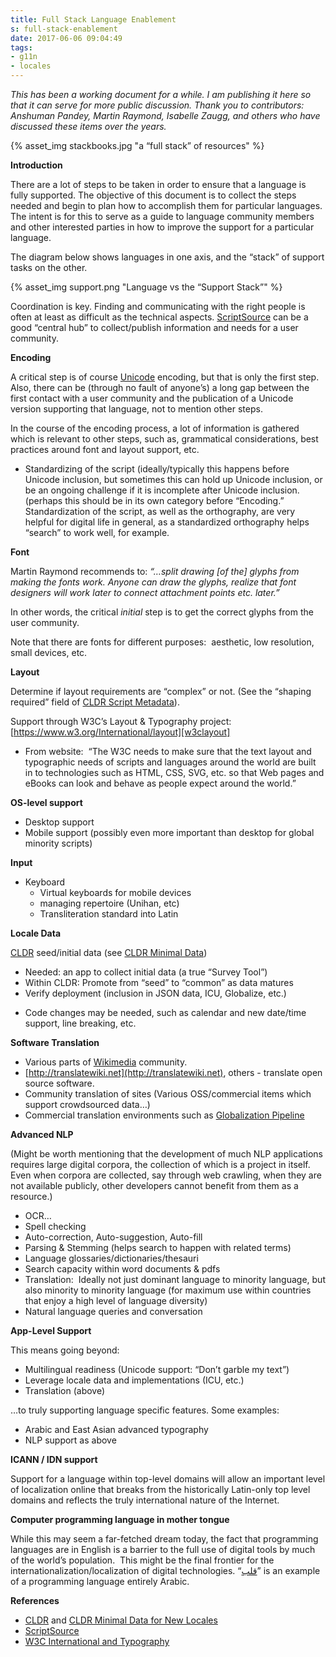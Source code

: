 ```yaml
---
title: Full Stack Language Enablement
s: full-stack-enablement
date: 2017-06-06 09:04:49
tags:
- g11n
- locales
---
```



_This has been a working document for a while. I am publishing it here so that it can serve for more public discussion. Thank you to contributors:  Anshuman Pandey, Martin Raymond, Isabelle Zaugg, and others who have discussed these items over the years._

{% asset_img stackbooks.jpg "a “full stack” of resources" %}

**Introduction**

There are a lot of steps to be taken in order to ensure that a language is fully supported. The objective of this document is to collect the steps needed and begin to plan how to accomplish them for particular languages. The intent is for this to serve as a guide to language community members and other interested parties in how to improve the support for a particular language.

The diagram below shows languages in one axis, and the “stack” of support tasks on the other. 

{% asset_img support.png "Language vs the “Support Stack”" %}

Coordination is key. Finding and communicating with the right people is often at least as difficult as the technical aspects.  [ScriptSource][scriptsource] can be a good “central hub” to collect/publish information and needs for a user community.

**Encoding**

A critical step is of course [Unicode](http://unicode.org) encoding, but that is only the first step. Also, there can be (through no fault of anyone’s) a long gap between the first contact with a user community and the publication of a Unicode version supporting that language, not to mention other steps. 

In the course of the encoding process, a lot of information is gathered which is relevant to other steps, such as, grammatical considerations, best practices around font and layout support, etc.

- Standardizing of the script (ideally/typically this happens before Unicode inclusion, but sometimes this can hold up Unicode inclusion, or be an ongoing challenge if it is incomplete after Unicode inclusion.  (perhaps this should be in its own category before “Encoding.”  Standardization of the script, as well as the orthography, are very helpful for digital life in general, as a standardized orthography helps “search” to work well, for example.  


**Font**

Martin Raymond recommends to: _“…split drawing [of the] glyphs from making the fonts work. Anyone can draw the glyphs, realize that font designers will work later to connect attachment points etc. later.”_

In other words, the critical _initial_ step is to get the correct glyphs from the user community.

Note that there are fonts for different purposes:  aesthetic, low resolution, small devices, etc.

**Layout**

Determine if layout requirements are “complex” or not. (See the “shaping required” field of [CLDR Script Metadata](http://unicode.org/repos/cldr/trunk/common/properties/scriptMetadata.txt)).

Support through W3C’s Layout & Typography project:  [https://www.w3.org/International/layout][w3clayout]
  - From website:  “The W3C needs to make sure that the text layout and typographic needs of scripts and languages around the world are built in to technologies such as HTML, CSS, SVG, etc. so that Web pages and eBooks can look and behave as people expect around the world.”

**OS-level support**
- Desktop support
- Mobile support (possibly even more important than desktop for global minority scripts)

**Input**
* Keyboard
  - Virtual keyboards for mobile devices
  - managing repertoire (Unihan, etc)
  - Transliteration standard into Latin   

**Locale Data**

[CLDR][cldr] seed/initial data (see [CLDR Minimal Data][cldrminimaldata])

* Needed: an app to collect initial data (a true “Survey Tool”)
* Within CLDR: Promote from “seed” to “common” as data matures
* Verify deployment (inclusion in JSON data, ICU, Globalize, etc.) 
 - Code changes may be needed, such as calendar and new date/time support, line breaking, etc.

**Software Translation**

- Various parts of [Wikimedia](https://www.wikimedia.org) community.
- [http://translatewiki.net](http://translatewiki.net), others - translate open source software.
- Community translation of sites (Various OSS/commercial items which support crowdsourced data…)
- Commercial translation environments such as [Globalization Pipeline](https://developer.ibm.com/open/openprojects/ibm-bluemix-globalization-pipeline/)

**Advanced NLP**

(Might be worth mentioning that the development of much NLP applications requires large digital corpora, the collection of which is a project in itself.  Even when corpora are collected, say through web crawling, when they are not available publicly, other developers cannot benefit from them as a resource.)

- OCR… 
- Spell checking
- Auto-correction, Auto-suggestion, Auto-fill
- Parsing & Stemming (helps search to happen with related terms)
- Language glossaries/dictionaries/thesauri
- Search capacity within word documents & pdfs
- Translation:  Ideally not just dominant language to minority language, but also minority to minority language (for maximum use within countries that enjoy a high level of language diversity)
- Natural language queries and conversation

**App-Level Support**

This means going beyond:
- Multilingual readiness (Unicode support: “Don’t garble my text”)
- Leverage locale data and implementations (ICU, etc.)
- Translation (above)

…to truly supporting language specific features. Some examples:
- Arabic and East Asian advanced typography
- NLP support as above

**ICANN / IDN support**

Support for a language within top-level domains will allow an important level of localization online that breaks from the historically Latin-only top level domains and reflects the truly international nature of the Internet.

**Computer programming language in mother tongue**

While this may seem a far-fetched dream today, the fact that programming languages are in English is a barrier to the full use of digital tools by much of the world’s population.  This might be the final frontier for the internationalization/localization of digital technologies. “[قلب][qalb]” is an example of a programming language entirely Arabic.

**References**

- [CLDR][cldr] and [CLDR Minimal Data for New Locales][cldrminimaldata]
- [ScriptSource][scriptsource]
- [W3C International and Typography][w3clayout]

[cldr]: http://cldr.unicode.org
[cldrminimaldata]: http://cldr.unicode.org/index/cldr-spec/minimaldata
[scriptsource]: http://scriptsource.org
[w3clayout]: https://www.w3.org/International/layout
[qalb]: https://en.wikipedia.org/wiki/Qalb_(programming_language)
